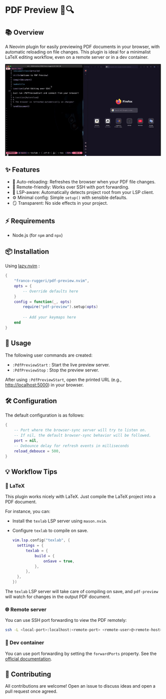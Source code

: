 # PDF Preview 🧾🔍

## 📚 Overview

A Neovim plugin for easily previewing PDF documents in your browser, with
automatic reloading on file changes. This plugin is ideal for a minimalist LaTeX
editing workflow, even on a remote server or in a dev container.

![demo](./assets/demo.gif)

## ✨ Features

- 🔄 Auto-reloading: Refreshes the browser when your PDF file changes.
- 🔌 Remote-friendly: Works over SSH with port forwarding.
- 🧠 LSP-aware: Automatically detects project root from your LSP client.
- ⚙️ Minimal config: Simple `setup()` with sensible defaults.
- 🪞 Transparent: No side effects in your project.

## ⚡ Requirements

- Node.js (for `npm` and `npx`)

## 📦 Installation

Using [lazy.nvim](https://github.com/folke/lazy.nvim) :

```lua
{ 
    "franco-ruggeri/pdf-preview.nvim", 
    opts = {
        -- Override defaults here
    }
    config = function(_, opts)
        require("pdf-preview").setup(opts)

        -- Add your keymaps here
    end
}
```

## 🚀 Usage

The following user commands are created:

- `:PdfPreviewStart` : Start the live preview server.
- `:PdfPreviewStop` : Stop the preview server.

After using `:PdfPreviewStart`, open the printed URL (e.g.,
<http://localhost:5000>) in your browser.

## 🛠️ Configuration

The default configuration is as follows:

```lua
{
    -- Port where the browser-sync server will try to listen on. 
    -- If nil, the default browser-sync behavior will be followed.
    port = nil,
    -- Debounce delay for refresh events in milliseconds
    reload_debouce = 500,
}
```

## 💡 Workflow Tips

### 🧪 LaTeX

This plugin works nicely with LaTeX. Just compile the LaTeX project into a PDF
document.

For instance, you can:

- Install the `texlab` LSP server using `mason.nvim`.
- Configure `texlab` to compile on save.

    ```lua
  vim.lsp.config("texlab", {
      settings = {
          texlab = {
              build = {
                  onSave = true,
              },
          },
      },
  })
  ```

The `texlab` LSP server will take care of compiling on save, and `pdf-preview`
will watch for changes in the output PDF document.

### 🌐 Remote server

You can use SSH port forwarding to view the PDF remotely:

```bash
ssh -L <local-port>:localhost:<remote-port> <remote-user>@<remote-host>
```

### 🐳 Dev container

You can use port forwarding by setting the `forwardPorts` property. See the
[official documentation](https://containers.dev/implementors/json_reference/).

## 🤝 Contributing

All contributions are welcome! Open an issue to discuss ideas and open a pull
request once agreed.
